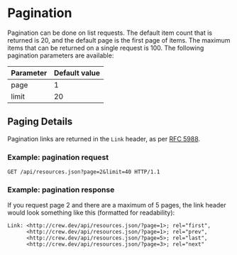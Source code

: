 # Pagination

Pagination can be done on list requests. The default item count that is returned is 20, and the default page is the first
page of items. The maximum items that can be returned on a single request is 100. The following pagination parameters
are available:

|Parameter|Default value|
|---------|-------|
|page|1|
|limit|20|

## Paging Details

Pagination links are returned in the `Link` header, as per [RFC 5988][1].

### Example: pagination request

```
GET /api/resources.json?page=2&limit=40 HTTP/1.1 
```

### Example: pagination response

If you request page 2 and there are a maximum of 5 pages, the link header would look something like this (formatted
for readability):

```
Link: <http://crew.dev/api/resources.json/?page=1>; rel="first",
      <http://crew.dev/api/resources.json/?page=1>; rel="prev",
      <http://crew.dev/api/resources.json/?page=5>; rel="last",
      <http://crew.dev/api/resources.json/?page=3>; rel="next"
```

[1]: https://tools.ietf.org/html/rfc5988
